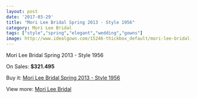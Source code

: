 ```yaml
---
layout: post
date: '2017-03-29'
title: "Mori Lee Bridal Spring 2013 - Style 1956"
category: Mori Lee Bridal
tags: ["style","spring","elegant","wedding","gowns"]
image: http://www.idealgown.com/15246-thickbox_default/mori-lee-bridal-spring-2013-style-1956.jpg
---
```

Mori Lee Bridal Spring 2013 - Style 1956

On Sales: **$321.495**
<a href="https://www.idealgown.com/en/mori-lee-bridal/6104-mori-lee-bridal-spring-2013-style-1956.html"><amp-img layout="responsive" width="600" height="600" src="//www.idealgown.com/15246-thickbox_default/mori-lee-bridal-spring-2013-style-1956.jpg" alt="Mori Lee Bridal Spring 2013 - Style 1956 0" /></a>
<a href="https://www.idealgown.com/en/mori-lee-bridal/6104-mori-lee-bridal-spring-2013-style-1956.html"><amp-img layout="responsive" width="600" height="600" src="//www.idealgown.com/15248-thickbox_default/mori-lee-bridal-spring-2013-style-1956.jpg" alt="Mori Lee Bridal Spring 2013 - Style 1956 1" /></a>
<a href="https://www.idealgown.com/en/mori-lee-bridal/6104-mori-lee-bridal-spring-2013-style-1956.html"><amp-img layout="responsive" width="600" height="600" src="//www.idealgown.com/15247-thickbox_default/mori-lee-bridal-spring-2013-style-1956.jpg" alt="Mori Lee Bridal Spring 2013 - Style 1956 2" /></a>

Buy it: [Mori Lee Bridal Spring 2013 - Style 1956](https://www.idealgown.com/en/mori-lee-bridal/6104-mori-lee-bridal-spring-2013-style-1956.html "Mori Lee Bridal Spring 2013 - Style 1956")

View more: [Mori Lee Bridal](https://www.idealgown.com/en/90-mori-lee-bridal "Mori Lee Bridal")